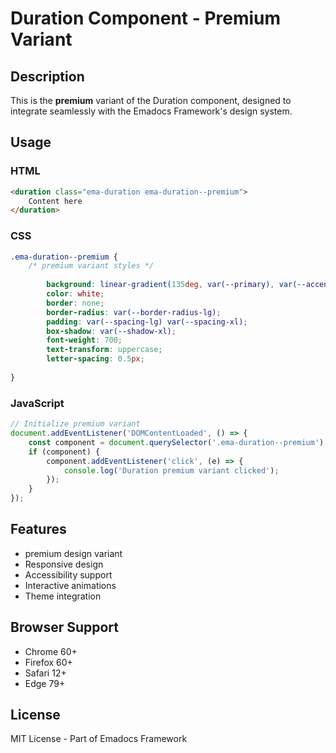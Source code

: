 # Duration Component - Premium Variant

## Description
This is the **premium** variant of the Duration component, designed to integrate seamlessly with the Emadocs Framework's design system.

## Usage

### HTML
```html
<duration class="ema-duration ema-duration--premium">
    Content here
</duration>
```

### CSS
```css
.ema-duration--premium {
    /* premium variant styles */
    
        background: linear-gradient(135deg, var(--primary), var(--accent));
        color: white;
        border: none;
        border-radius: var(--border-radius-lg);
        padding: var(--spacing-lg) var(--spacing-xl);
        box-shadow: var(--shadow-xl);
        font-weight: 700;
        text-transform: uppercase;
        letter-spacing: 0.5px;
    
}
```

### JavaScript
```javascript
// Initialize premium variant
document.addEventListener('DOMContentLoaded', () => {
    const component = document.querySelector('.ema-duration--premium');
    if (component) {
        component.addEventListener('click', (e) => {
            console.log('Duration premium variant clicked');
        });
    }
});
```

## Features
- premium design variant
- Responsive design
- Accessibility support
- Interactive animations
- Theme integration

## Browser Support
- Chrome 60+
- Firefox 60+
- Safari 12+
- Edge 79+

## License
MIT License - Part of Emadocs Framework
